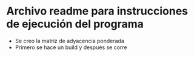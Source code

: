 # Archivo readme para instrucciones de ejecución del programa

- Se creo la matriz de adyacencia ponderada
- Primero se hace un build y después se corre